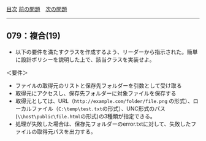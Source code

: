 [目次](../toc.md)
[前の問題](../078/README.md)　[次の問題](../080/README.md)


***
## 079：複合(19)
* 以下の要件を満たすクラスを作成するよう、リーダーから指示された。簡単に設計ポリシーを説明した上で、該当クラスを実装せよ。

＜要件＞

* ファイルの取得元のリストと保存先フォルダーを引数として受け取る
* 取得元にアクセスし、保存先フォルダーに対象ファイルを保存する
* 取得元としては、URL（`http://example.com/folder/file.png` の形式）、ローカルファイル（`C:\temp\test.txt`の形式）、UNC形式のパス(`\\host\public\file.html`の形式)の3種類が指定できる。
* 処理が失敗した場合は、保存先フォルダーのerror.txtに対して、失敗したファイルの取得元パスを出力する。

